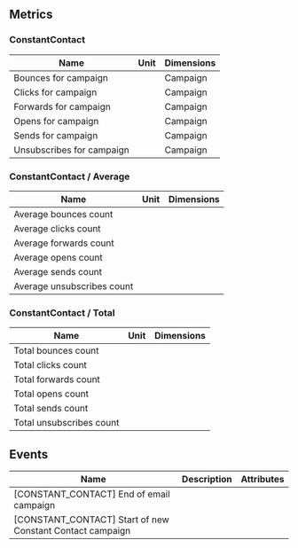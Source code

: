 ## Metrics

### ConstantContact 

| Name | Unit | Dimensions |
|------|------|------------|
| Bounces for campaign |  | Campaign |
| Clicks for campaign |  | Campaign |
| Forwards for campaign |  | Campaign |
| Opens for campaign |  | Campaign |
| Sends for campaign |  | Campaign |
| Unsubscribes for campaign |  | Campaign |

### ConstantContact / Average 

| Name | Unit | Dimensions |
|------|------|------------|
| Average bounces count |  |  |
| Average clicks count |  |  |
| Average forwards count |  |  |
| Average opens count |  |  |
| Average sends count |  |  |
| Average unsubscribes count |  |  |

### ConstantContact / Total 

| Name | Unit | Dimensions |
|------|------|------------|
| Total bounces count |  |  |
| Total clicks count |  |  |
| Total forwards count |  |  |
| Total opens count |  |  |
| Total sends count |  |  |
| Total unsubscribes count |  |  |

## Events

| Name | Description | Attributes |
|------|-------------|------------|
| [CONSTANT_CONTACT] End of email campaign |  |  |
| [CONSTANT_CONTACT] Start of new Constant Contact campaign |  |  |

